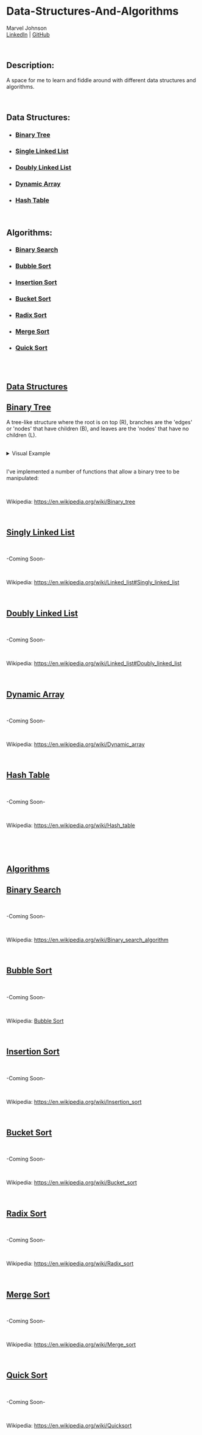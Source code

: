 # Data-Structures-And-Algorithms

Marvel Johnson  
[LinkedIn](https://www.linkedin.com/in/marvel-johnson/) | [GitHub](https://github.com/Menthus123)

</br>

## Description:

A space for me to learn and fiddle around with different data structures and algorithms.

</br>

## Data Structures:

- ### <a href="#binary-tree">Binary Tree</a>

- ### <a href="#singly-linked-list">Single Linked List</a>

- ### <a href="#doubly-linked-list">Doubly Linked List</a>

- ### <a href="#dynamic-array">Dynamic Array</a>

- ### <a href="#hash-table">Hash Table</a>

</br>

## Algorithms:

- ### <a href="#binary-search">Binary Search</a>

- ### <a href="#bubble-sort">Bubble Sort</a>

- ### <a href="#insertion-sort">Insertion Sort</a>

- ### <a href="#bucket-sort">Bucket Sort</a>

- ### <a href="#radix-sort">Radix Sort</a>

- ### <a href="#merge-sort">Merge Sort</a>

- ### <a href="#quick-sort">Quick Sort</a>

</br>
</br>

## [**Data Structures**](#data-structures)

## [Binary Tree](#binary-tree)

A tree-like structure where the root is on top (R), branches are the 'edges' or 'nodes' that have children (B), and leaves are the 'nodes' that have no children (L).

</br>

<details>
  <summary>Visual Example</summary>

    ___R___   ___5___
    _B___B_   _3___7_
    L_L_L_L   X_4_6_X

</details>

</br>

I've implemented a number of functions that allow a binary tree to be manipulated:

</br>

Wikipedia: <a href="https://en.wikipedia.org/wiki/Binary_tree">https://en.wikipedia.org/wiki/Binary_tree

</br>

## [Singly Linked List](#singly-linked-list)

</br>

-Coming Soon-

</br>

Wikipedia: <a href="https://en.wikipedia.org/wiki/Linked_list#Singly_linked_list">https://en.wikipedia.org/wiki/Linked_list#Singly_linked_list

</br>

## [Doubly Linked List](#doubly-linked-list)

</br>

-Coming Soon-

</br>

Wikipedia: <a href="https://en.wikipedia.org/wiki/Linked_list#Doubly_linked_list">https://en.wikipedia.org/wiki/Linked_list#Doubly_linked_list

</br>

## [Dynamic Array](#dynamic-array)

</br>

-Coming Soon-

</br>

Wikipedia: <a href="https://en.wikipedia.org/wiki/Dynamic_array">https://en.wikipedia.org/wiki/Dynamic_array

</br>

## [Hash Table](#hash-table)

</br>

-Coming Soon-

</br>

Wikipedia: <a href="https://en.wikipedia.org/wiki/Hash_table">https://en.wikipedia.org/wiki/Hash_table

</br>
</br>
</br>

## [**Algorithms**](#algorithms)

## [Binary Search](#binary-search)

</br>

-Coming Soon-

</br>

Wikipedia: <a href="https://en.wikipedia.org/wiki/Binary_search_algorithm">https://en.wikipedia.org/wiki/Binary_search_algorithm

</br>

## [Bubble Sort](#bubble-sort)

</br>

-Coming Soon-

</br>

Wikipedia: <a href="Bubble Sort">Bubble Sort

</br>

## [Insertion Sort](#insertion-sort)

</br>

-Coming Soon-

</br>

Wikipedia: <a href="https://en.wikipedia.org/wiki/Insertion_sort">https://en.wikipedia.org/wiki/Insertion_sort

</br>

## [Bucket Sort](#bucket-sort)

</br>

-Coming Soon-

</br>

Wikipedia: <a href="https://en.wikipedia.org/wiki/Bucket_sort">https://en.wikipedia.org/wiki/Bucket_sort

</br>

## [Radix Sort](#radix-sort)

</br>

-Coming Soon-

</br>

Wikipedia: <a href="https://en.wikipedia.org/wiki/Radix_sort">https://en.wikipedia.org/wiki/Radix_sort

</br>

## [Merge Sort](#merge-sort)

</br>

-Coming Soon-

</br>

Wikipedia: <a href="https://en.wikipedia.org/wiki/Merge_sort">https://en.wikipedia.org/wiki/Merge_sort

</br>

## [Quick Sort](#quick-sort)

</br>

-Coming Soon-

</br>

Wikipedia: <a href="https://en.wikipedia.org/wiki/Quicksort">https://en.wikipedia.org/wiki/Quicksort
